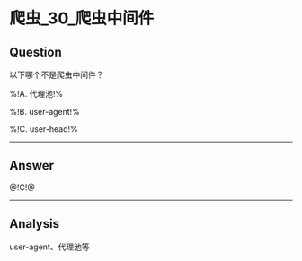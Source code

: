 # 爬虫_30_爬虫中间件

## Question

以下哪个不是爬虫中间件？



%!A. 代理池!%

%!B. user-agent!%

%!C. user-head!%

------

## Answer

@!C!@

------
## Analysis

user-agent、代理池等


